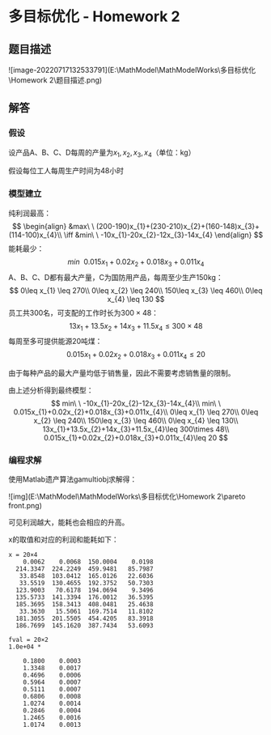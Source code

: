 # 多目标优化 - Homework 2

## 题目描述

![image-20220717132533791](E:\MathModel\MathModelWorks\多目标优化\Homework 2\题目描述.png)

## 解答

### 假设

设产品A、B、C、D每周的产量为$x_{1},x_{2},x_{3},x_{4}$（单位：kg）

假设每位工人每周生产时间为48小时

### 模型建立

纯利润最高：
$$
\begin{align}
&max\ \ (200-190)x_{1}+(230-210)x_{2}+(160-148)x_{3}+(114-100)x_{4}\\
\iff
&min\ \ -10x_{1}-20x_{2}-12x_{3}-14x_{4}
\end{align}
$$
能耗最少：
$$
min\ \ 0.015x_{1}+0.02x_{2}+0.018x_{3}+0.011x_{4}
$$
A、B、C、D都有最大产量，C为国防用产品，每周至少生产150kg：
$$
0\leq x_{1} \leq 270\\
0\leq x_{2} \leq 240\\
150\leq x_{3} \leq 460\\
0\leq x_{4} \leq 130
$$
员工共300名，可支配的工作时长为$300\times 48$：
$$
13x_{1}+13.5x_{2}+14x_{3}+11.5x_{4}\leq 300\times 48
$$
每周至多可提供能源20吨煤：
$$
0.015x_{1}+0.02x_{2}+0.018x_{3}+0.011x_{4}\leq 20
$$


由于每种产品的最大产量均低于销售量，因此不需要考虑销售量的限制。

由上述分析得到最终模型：
$$
min\ \ -10x_{1}-20x_{2}-12x_{3}-14x_{4}\\
min\ \ 0.015x_{1}+0.02x_{2}+0.018x_{3}+0.011x_{4}\\
0\leq x_{1} \leq 270\\
0\leq x_{2} \leq 240\\
150\leq x_{3} \leq 460\\
0\leq x_{4} \leq 130\\
13x_{1}+13.5x_{2}+14x_{3}+11.5x_{4}\leq 300\times 48\\
0.015x_{1}+0.02x_{2}+0.018x_{3}+0.011x_{4}\leq 20
$$

### 编程求解

使用Matlab遗产算法gamultiobj求解得：

![img](E:\MathModel\MathModelWorks\多目标优化\Homework 2\pareto front.png)

可见利润越大，能耗也会相应的升高。

x的取值和对应的利润和能耗如下：

```
x = 20×4
    0.0062    0.0068  150.0004    0.0198
  214.3347  224.2249  459.9481   85.7987
   33.8548  103.0412  165.0126   22.6036
   33.5519  130.4655  192.3752   50.7303
  123.9003   70.6178  194.0694    9.3496
  135.5733  141.3394  176.0012   36.5395
  185.3695  158.3413  408.0481   25.4638
   33.3630   15.5061  169.7514   11.8102
  181.3055  201.5505  454.4205   83.3918
  186.7699  145.1620  387.7434   53.6093
  
fval = 20×2    
1.0e+04 *

    0.1800    0.0003
    1.3348    0.0017
    0.4696    0.0006
    0.5964    0.0007
    0.5111    0.0007
    0.6806    0.0008
    1.0274    0.0014
    0.2846    0.0004
    1.2465    0.0016
    1.0174    0.0013

```